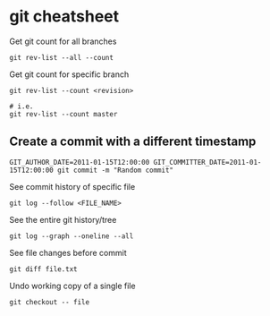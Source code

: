 # git cheatsheet

Get git count for all branches
```
git rev-list --all --count
```

Get git count for specific branch
```
git rev-list --count <revision>

# i.e.
git rev-list --count master
```

## Create a commit with a different timestamp
```
GIT_AUTHOR_DATE=2011-01-15T12:00:00 GIT_COMMITTER_DATE=2011-01-15T12:00:00 git commit -m "Random commit"
```

See commit history of specific file
```
git log --follow <FILE_NAME>
```

See the entire git history/tree
```
git log --graph --oneline --all
```

See file changes before commit
```
git diff file.txt
```

Undo working copy of a single file
```
git checkout -- file
```
